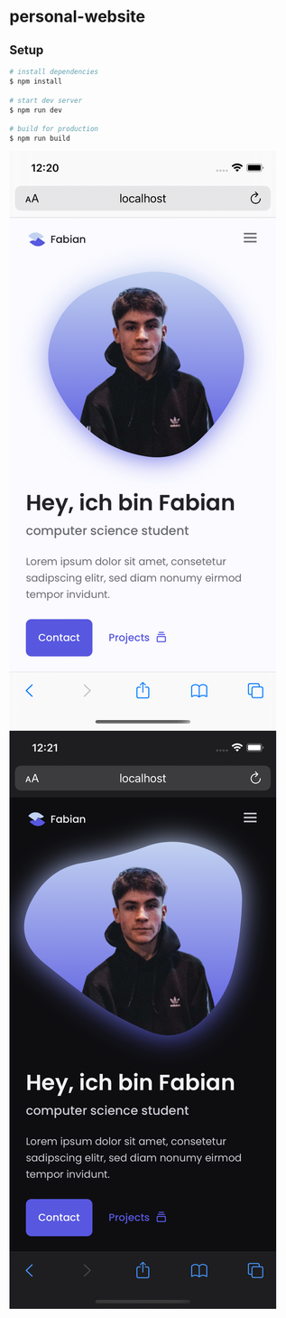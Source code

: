 # personal-website

## Setup

```bash
# install dependencies
$ npm install

# start dev server
$ npm run dev

# build for production
$ npm run build
```

![preview--light](/preview--light.png)
![preview--dark](/preview--dark.png)
